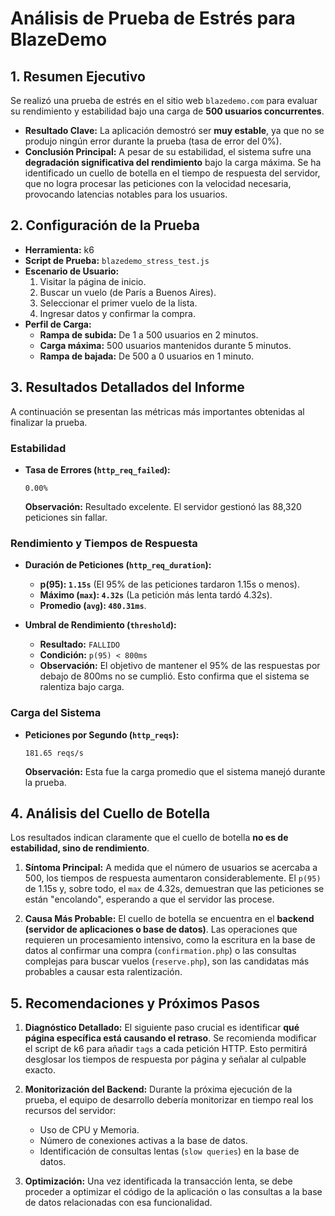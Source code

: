 
# Análisis de Prueba de Estrés para BlazeDemo

## 1. Resumen Ejecutivo

Se realizó una prueba de estrés en el sitio web `blazedemo.com` para evaluar su rendimiento y estabilidad bajo una carga de **500 usuarios concurrentes**.

*   **Resultado Clave:** La aplicación demostró ser **muy estable**, ya que no se produjo ningún error durante la prueba (tasa de error del 0%).
*   **Conclusión Principal:** A pesar de su estabilidad, el sistema sufre una **degradación significativa del rendimiento** bajo la carga máxima. Se ha identificado un cuello de botella en el tiempo de respuesta del servidor, que no logra procesar las peticiones con la velocidad necesaria, provocando latencias notables para los usuarios.

## 2. Configuración de la Prueba

*   **Herramienta:** k6
*   **Script de Prueba:** `blazedemo_stress_test.js`
*   **Escenario de Usuario:**
    1.  Visitar la página de inicio.
    2.  Buscar un vuelo (de París a Buenos Aires).
    3.  Seleccionar el primer vuelo de la lista.
    4.  Ingresar datos y confirmar la compra.
*   **Perfil de Carga:**
    *   **Rampa de subida:** De 1 a 500 usuarios en 2 minutos.
    *   **Carga máxima:** 500 usuarios mantenidos durante 5 minutos.
    *   **Rampa de bajada:** De 500 a 0 usuarios en 1 minuto.

## 3. Resultados Detallados del Informe

A continuación se presentan las métricas más importantes obtenidas al finalizar la prueba.

### Estabilidad

*   **Tasa de Errores (`http_req_failed`):**
    ```
    0.00%
    ```
    **Observación:** Resultado excelente. El servidor gestionó las 88,320 peticiones sin fallar.

### Rendimiento y Tiempos de Respuesta

*   **Duración de Peticiones (`http_req_duration`):**
    *   **p(95): `1.15s`** (El 95% de las peticiones tardaron 1.15s o menos).
    *   **Máximo (`max`): `4.32s`** (La petición más lenta tardó 4.32s).
    *   **Promedio (`avg`): `480.31ms`**.

*   **Umbral de Rendimiento (`threshold`):**
    *   **Resultado:** `FALLIDO`
    *   **Condición:** `p(95) < 800ms`
    *   **Observación:** El objetivo de mantener el 95% de las respuestas por debajo de 800ms no se cumplió. Esto confirma que el sistema se ralentiza bajo carga.

### Carga del Sistema

*   **Peticiones por Segundo (`http_reqs`):**
    ```
    181.65 reqs/s
    ```
    **Observación:** Esta fue la carga promedio que el sistema manejó durante la prueba.

## 4. Análisis del Cuello de Botella

Los resultados indican claramente que el cuello de botella **no es de estabilidad, sino de rendimiento**.

1.  **Síntoma Principal:** A medida que el número de usuarios se acercaba a 500, los tiempos de respuesta aumentaron considerablemente. El `p(95)` de 1.15s y, sobre todo, el `max` de 4.32s, demuestran que las peticiones se están "encolando", esperando a que el servidor las procese.

2.  **Causa Más Probable:** El cuello de botella se encuentra en el **backend (servidor de aplicaciones o base de datos)**. Las operaciones que requieren un procesamiento intensivo, como la escritura en la base de datos al confirmar una compra (`confirmation.php`) o las consultas complejas para buscar vuelos (`reserve.php`), son las candidatas más probables a causar esta ralentización.

## 5. Recomendaciones y Próximos Pasos

1.  **Diagnóstico Detallado:** El siguiente paso crucial es identificar **qué página específica está causando el retraso**. Se recomienda modificar el script de k6 para añadir `tags` a cada petición HTTP. Esto permitirá desglosar los tiempos de respuesta por página y señalar al culpable exacto.

2.  **Monitorización del Backend:** Durante la próxima ejecución de la prueba, el equipo de desarrollo debería monitorizar en tiempo real los recursos del servidor:
    *   Uso de CPU y Memoria.
    *   Número de conexiones activas a la base de datos.
    *   Identificación de consultas lentas (`slow queries`) en la base de datos.

3.  **Optimización:** Una vez identificada la transacción lenta, se debe proceder a optimizar el código de la aplicación o las consultas a la base de datos relacionadas con esa funcionalidad.
